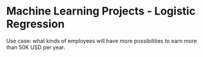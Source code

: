 # Machine Learning Projects - Logistic Regression

 Use case: what kinds of employees will have more possibilities to earn more than 50K USD per year.
